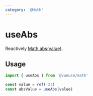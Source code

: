 ```yaml
---
category: '@Math'
---
```


# useAbs

Reactively [Math.abs(value)](https://developer.mozilla.org/en-US/docs/Web/JavaScript/Reference/Global_Objects/Math/abs).

## Usage

```ts
import { useAbs } from '@vueuse/math'

const value = ref(-23)
const absValue = useAbs(value)
```

